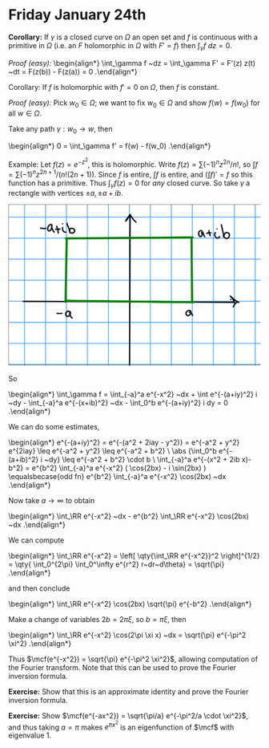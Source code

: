 # Friday January 24th

**Corollary:**
If $\gamma$ is a closed curve on $\Omega$ an open set and $f$ is continuous with a primitive in $\Omega$ (i.e. an $F$ holomorphic in $\Omega$ with $F'=f$) then $\int_\gamma f ~dz = 0$.

*Proof (easy):*
\begin{align*}
\int_\gamma f ~dz = \int_\gamma F' = F'(z) z(t) ~dt  = F(z(b)) - F(z(a)) = 0
.\end{align*}

Corollary:
If $f$ is holomorphic with $f'=0$ on $\Omega$, then $f$ is constant.

*Proof (easy):*
Pick $w_0 \in \Omega$; we want to fix $w_0 \in \Omega$ and show $f(w) = f(w_0)$ for all $w\in \Omega$.

Take any path $\gamma: w_0 \to w$, then 

\begin{align*}
0 = \int_\gamma f' = f(w) - f(w_0)
.\end{align*}

Example:
Let $f(z) = e^{-z^2}$, this is holomorphic.
Write $f(z) = \sum (-1)^n z^{2n}/n!$, so $\int f = \sum (-1)^n z^{2n+1}/(n! (2n+1))$.
Since $f$ is entire, $\int f$ is entire, and $(\int f)' = f$ so this function has a primitive.
Thus $\int_\gamma f(z) = 0$ for *any* closed curve.
So take $\gamma$ a rectangle with vertices $\pm a , \pm a + ib$.

![Image](figures/2020-01-24-13:36.png)

So 

\begin{align*}
\int_\gamma f = \int_{-a}^a e^{-x^2} ~dx + \int e^{-(a+iy)^2} i ~dy - \int_{-a}^a e^{-(x+ib)^2} ~dx - \int_0^b e^{-(a+iy)^2} i dy = 0
.\end{align*}


We can do some estimates,

\begin{align*}
e^{-(a+iy)^2} = e^{-(a^2 + 2iay - y^2)} = e^{-a^2 + y^2} e^{2iay} \leq e^{-a^2 + y^2} \leq e^{-a^2 + b^2} \\
\abs {\int_0^b e^{-(a+ib)^2} i ~dy} \leq e^{-a^2 + b^2} \cdot b \\
\int_{-a}^a e^{-(x^2 + 2ib x)-b^2} = e^{b^2} \int_{-a}^a e^{-x^2} ( \cos(2bx) - i \sin(2bx) ) \equalsbecase{odd fn} e^{b^2} \int_{-a}^a e^{-x^2} \cos(2bx) ~dx
.\end{align*}

Now take $a\to \infty$ to obtain

\begin{align*}
\int_\RR e^{-x^2} ~dx - e^{b^2} \int_\RR e^{-x^2} \cos(2bx) ~dx
.\end{align*}

We can compute

\begin{align*}
\int_\RR e^{-x^2} = \left[ \qty{\int_\RR e^{-x^2}}^2 \right]^{1/2} = \qty{ \int_0^{2\pi} \int_0^\infty e^{r^2} r~dr~d\theta} = \sqrt{\pi}
.\end{align*}

and then conclude

\begin{align*}
\int_\RR e^{-x^2} \cos(2bx) \sqrt{\pi} e^{-b^2}
.\end{align*}

Make a change of variables $2b = 2\pi \xi$, so $b = \pi \xi$, then

\begin{align*}
\int_\RR e^{-x^2} \cos(2\pi \xi x) ~dx = \sqrt{\pi} e^{-\pi^2 \xi^2}
.\end{align*}

Thus $\mcf(e^{-x^2}) = \sqrt{\pi} e^{-\pi^2 \xi^2}$, allowing computation of the Fourier transform.
Note that this can be used to prove the Fourier inversion formula.

**Exercise:**
Show that this is an approximate identity and prove the Fourier inversion formula.

**Exercise:**
Show $\mcf(e^{-ax^2}) = \sqrt{\pi/a} e^{-\pi^2/a \cdot \xi^2}$, and thus taking $a = \pi$ makes $e^{\pi x^2}$ is an eigenfunction of $\mcf$ with eigenvalue $1$.

